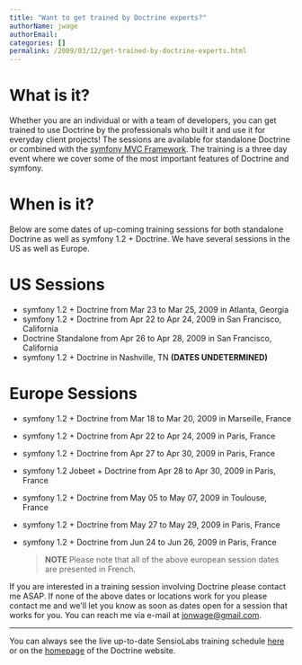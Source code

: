 ```yaml
---
title: "Want to get trained by Doctrine experts?"
authorName: jwage
authorEmail:
categories: []
permalink: /2009/03/12/get-trained-by-doctrine-experts.html
---
```

What is it?
===========

Whether you are an individual or with a team of developers, you can get
trained to use Doctrine by the professionals who built it and use it for
everyday client projects! The sessions are available for standalone
Doctrine or combined with the [symfony MVC
Framework](http://www.symfony-project.com). The training is a three day
event where we cover some of the most important features of Doctrine and
symfony.

When is it?
===========

Below are some dates of up-coming training sessions for both standalone
Doctrine as well as symfony 1.2 + Doctrine. We have several sessions in
the US as well as Europe.

US Sessions
===========

-   symfony 1.2 + Doctrine from Mar 23 to Mar 25, 2009 in Atlanta,
    Georgia
-   symfony 1.2 + Doctrine from Apr 22 to Apr 24, 2009 in San Francisco,
    California
-   Doctrine Standalone from Apr 26 to Apr 28, 2009 in San Francisco,
    California
-   symfony 1.2 + Doctrine in Nashville, TN **(DATES UNDETERMINED)**

Europe Sessions
===============

-   symfony 1.2 + Doctrine from Mar 18 to Mar 20, 2009 in Marseille,
    France
-   symfony 1.2 + Doctrine from Apr 22 to Apr 24, 2009 in Paris, France
-   symfony 1.2 + Doctrine from Apr 27 to Apr 30, 2009 in Paris, France
-   symfony 1.2 Jobeet + Doctrine from Apr 28 to Apr 30, 2009 in Paris,
    France
-   symfony 1.2 + Doctrine from May 05 to May 07, 2009 in Toulouse,
    France
-   symfony 1.2 + Doctrine from May 27 to May 29, 2009 in Paris, France
-   symfony 1.2 + Doctrine from Jun 24 to Jun 26, 2009 in Paris, France

    > **NOTE** Please note that all of the above european session dates
    > are presented in French.

If you are interested in a training session involving Doctrine please
contact me ASAP. If none of the above dates or locations work for you
please contact me and we'll let you know as soon as dates open for a
session that works for you. You can reach me via e-mail at
[jonwage@gmail.com](mailto:jonwage@gmail.com).

<hr />

You can always see the live up-to-date SensioLabs training schedule
[here](https://training.sensiolabs.com/en/) or on the
[homepage](https://www.doctrine-project.org) of the Doctrine website.
